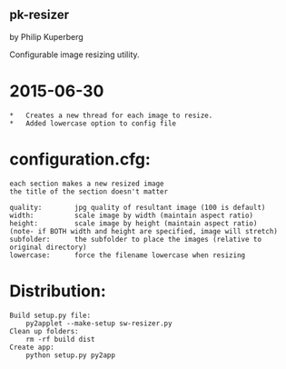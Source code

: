 ## pk-resizer ##
by Philip Kuperberg

Configurable image resizing utility.

# 2015-06-30
	*	Creates a new thread for each image to resize.
	*	Added lowercase option to config file



# configuration.cfg:

	each section makes a new resized image
	the title of the section doesn't matter

	quality: 		jpg quality of resultant image (100 is default)
	width: 			scale image by width (maintain aspect ratio)
	height: 		scale image by height (maintain aspect ratio)
	(note- if BOTH width and height are specified, image will stretch)
	subfolder: 		the subfolder to place the images (relative to original directory)
	lowercase: 		force the filename lowercase when resizing


# Distribution:

	Build setup.py file:
		py2applet --make-setup sw-resizer.py
	Clean up folders:
		rm -rf build dist
	Create app:
		python setup.py py2app